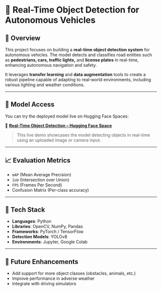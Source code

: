 # 🚗 Real-Time Object Detection for Autonomous Vehicles

## 📌 Overview
This project focuses on building a **real-time object detection system** for autonomous vehicles. The model detects and classifies road entities such as **pedestrians, cars, traffic lights,** and **license plates** in real-time, enhancing autonomous navigation and safety.

It leverages **transfer learning** and **data augmentation** tools to create a robust pipeline capable of adapting to real-world environments, including various lighting and weather conditions.

---

## 🧠 Model Access

You can try the deployed model live on Hugging Face Spaces:

🔗 **[Real-Time Object Detection – Hugging Face Space](https://huggingface.co/spaces/Mohamedgodz/Real_Time_Object_detection)**

> This live demo showcases the model detecting objects in real-time using an uploaded image or camera input.

---

## 📈 Evaluation Metrics

- `mAP` (Mean Average Precision)
- `IoU` (Intersection over Union)
- `FPS` (Frames Per Second)
- Confusion Matrix (Per-class accuracy)

---

## 🧰 Tech Stack

- **Languages**: Python
- **Libraries**: OpenCV, NumPy, Pandas
- **Frameworks**: PyTorch / TensorFlow
- **Detection Models**: YOLOv8
- **Environments**: Jupyter, Google Colab

---

## 🚧 Future Enhancements
-  Add support for more object classes (obstacles, animals, etc.)
-  Improve performance in adverse weather
-  Integrate with driving simulators

